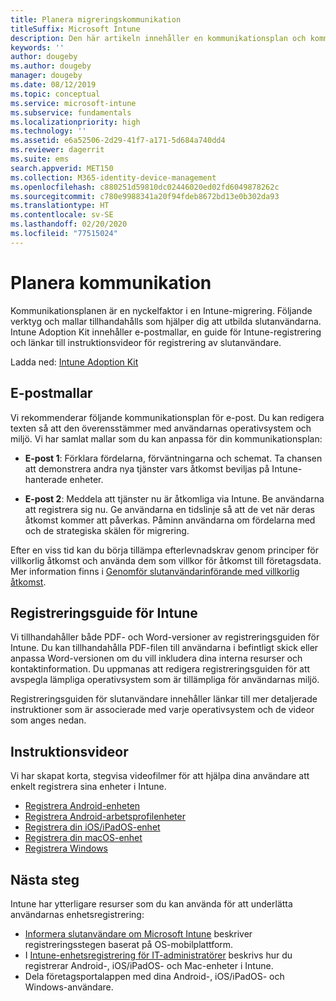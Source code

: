 ```yaml
---
title: Planera migreringskommunikation
titleSuffix: Microsoft Intune
description: Den här artikeln innehåller en kommunikationsplan och kommunikationsstrategi för migreringen när du migrerar till Microsoft Intune.
keywords: ''
author: dougeby
ms.author: dougeby
manager: dougeby
ms.date: 08/12/2019
ms.topic: conceptual
ms.service: microsoft-intune
ms.subservice: fundamentals
ms.localizationpriority: high
ms.technology: ''
ms.assetid: e6a52506-2d29-41f7-a171-5d684a740dd4
ms.reviewer: dagerrit
ms.suite: ems
search.appverid: MET150
ms.collection: M365-identity-device-management
ms.openlocfilehash: c880251d59810dc02446020ed02fd6049878262c
ms.sourcegitcommit: c780e9988341a20f94fdeb8672bd13e0b302da93
ms.translationtype: HT
ms.contentlocale: sv-SE
ms.lasthandoff: 02/20/2020
ms.locfileid: "77515024"
---
```

# <a name="plan-communications"></a>Planera kommunikation

Kommunikationsplanen är en nyckelfaktor i en Intune-migrering. Följande verktyg och mallar tillhandahålls som hjälper dig att utbilda slutanvändarna. Intune Adoption Kit innehåller e-postmallar, en guide för Intune-registrering och länkar till instruktionsvideor för registrering av slutanvändare.  

Ladda ned:  [Intune Adoption Kit](https://aka.ms/IntuneAdoptionKit)

## <a name="email-templates"></a>E-postmallar

Vi rekommenderar följande kommunikationsplan för e-post. Du kan redigera texten så att den överensstämmer med användarnas operativsystem och miljö. Vi har samlat mallar som du kan anpassa för din kommunikationsplan:

- **E-post 1**: Förklara fördelarna, förväntningarna och schemat. Ta chansen att demonstrera andra nya tjänster vars åtkomst beviljas på Intune-hanterade enheter.

- **E-post 2**: Meddela att tjänster nu är åtkomliga via Intune. Be användarna att registrera sig nu. Ge användarna en tidslinje så att de vet när deras åtkomst kommer att påverkas. Påminn användarna om fördelarna med och de strategiska skälen för migrering.

Efter en viss tid kan du börja tillämpa efterlevnadskrav genom principer för villkorlig åtkomst och använda dem som villkor för åtkomst till företagsdata. Mer information finns i [Genomför slutanvändarinförande med villkorlig åtkomst](migration-guide-drive-adoption.md).

## <a name="intune-enrollment-guide"></a>Registreringsguide för Intune

Vi tillhandahåller både PDF- och Word-versioner av registreringsguiden för Intune. Du kan tillhandahålla PDF-filen till användarna i befintligt skick eller anpassa Word-versionen om du vill inkludera dina interna resurser och kontaktinformation. Du uppmanas att redigera registreringsguiden för att avspegla lämpliga operativsystem som är tillämpliga för användarnas miljö.

Registreringsguiden för slutanvändare innehåller länkar till mer detaljerade instruktioner som är associerade med varje operativsystem och de videor som anges nedan.

## <a name="instructional-videos"></a>Instruktionsvideor

Vi har skapat korta, stegvisa videofilmer för att hjälpa dina användare att enkelt registrera sina enheter i Intune.

- [Registrera Android-enheten](https://www.youtube.com/watch?v=k0Q_sGLSx6o&t=1s)
- [Registrera Android-arbetsprofilenheter](https://www.youtube.com/watch?v=9Dl8HsGk4tI&t=3s)
- [Registrera din iOS/iPadOS-enhet](https://www.youtube.com/watch?v=mJyv6YcHi7c)
- [Registrera din macOS-enhet](https://www.youtube.com/watch?v=Pa2pfhwq_yk)
- [Registrera Windows](https://www.youtube.com/watch?v=TKQxEckBHiE)

## <a name="next-steps"></a>Nästa steg

Intune har ytterligare resurser som du kan använda för att underlätta användarnas enhetsregistrering:

- [Informera slutanvändare om Microsoft Intune](end-user-educate.md) beskriver registreringsstegen baserat på OS-mobilplattform.
- I [Intune-enhetsregistrering för IT-administratörer](../enrollment/device-enrollment.md) beskrivs hur du registrerar Android-, iOS/iPadOS- och Mac-enheter i Intune.
- Dela företagsportalappen med dina Android-, iOS/iPadOS- och Windows-användare.

